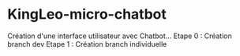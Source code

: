 # KingLeo-micro-chatbot
Création d'une interface utilisateur avec Chatbot...
Etape 0 : Création branch dev
Etape 1 : Création branch individuelle
